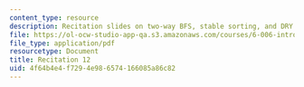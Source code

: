 ```yaml
---
content_type: resource
description: Recitation slides on two-way BFS, stable sorting, and DRY.
file: https://ol-ocw-studio-app-qa.s3.amazonaws.com/courses/6-006-introduction-to-algorithms-spring-2008/4f64b4e4f7294e986574166085a86c82_recitation12.pdf
file_type: application/pdf
resourcetype: Document
title: Recitation 12
uid: 4f64b4e4-f729-4e98-6574-166085a86c82
---
```

